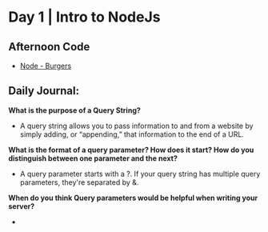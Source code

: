 # Day 1 | Intro to NodeJs

## Afternoon Code
+ [Node - Burgers](https://github.com/hollidavis/late-summer21-knights)

## Daily Journal:

**What is the purpose of a Query String?**

+ A query string allows you to pass information to and from a website by simply adding, or “appending,” that information to the end of a URL.

**What is the format of a query parameter? How does it start? How do you distinguish between one parameter and the next?**

+ A query parameter starts with a ?. If your query string has multiple query parameters, they're separated by &.

**When do you think Query parameters would be helpful when writing your server?**

+